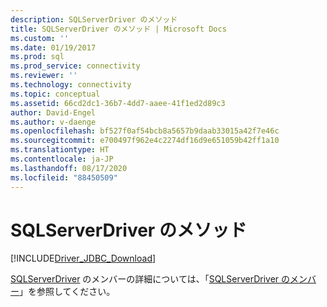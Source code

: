```yaml
---
description: SQLServerDriver のメソッド
title: SQLServerDriver のメソッド | Microsoft Docs
ms.custom: ''
ms.date: 01/19/2017
ms.prod: sql
ms.prod_service: connectivity
ms.reviewer: ''
ms.technology: connectivity
ms.topic: conceptual
ms.assetid: 66cd2dc1-36b7-4dd7-aaee-41f1ed2d89c3
author: David-Engel
ms.author: v-daenge
ms.openlocfilehash: bf527f0af54bcb8a5657b9daab33015a42f7e46c
ms.sourcegitcommit: e700497f962e4c2274df16d9e651059b42ff1a10
ms.translationtype: HT
ms.contentlocale: ja-JP
ms.lasthandoff: 08/17/2020
ms.locfileid: "88450509"
---
```

# <a name="sqlserverdriver-methods"></a>SQLServerDriver のメソッド
[!INCLUDE[Driver_JDBC_Download](../../../includes/driver_jdbc_download.md)]

  [SQLServerDriver](../../../connect/jdbc/reference/sqlserverdriver-class.md) のメンバーの詳細については、「[SQLServerDriver のメンバー](../../../connect/jdbc/reference/sqlserverdriver-members.md)」を参照してください。  
  
  
